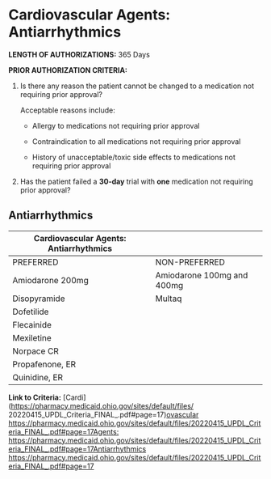 # Cardiovascular Agents: Antiarrhythmics

**LENGTH OF AUTHORIZATIONS:**  365 Days

**PRIOR AUTHORIZATION CRITERIA:**

1. Is there any reason the patient cannot be changed to a medication not requiring prior approval?

    Acceptable reasons include:

    - Allergy to medications not requiring prior approval

    - Contraindication to all medications not requiring prior approval

    - History of unacceptable/toxic side effects to medications not requiring prior approval

2. Has the patient failed a **30-day** trial with **one** medication not requiring prior approval?

## Antiarrhythmics

| Cardiovascular Agents: Antiarrhythmics        |                             |
|-----------------------------------------------|-----------------------------|
| PREFERRED                                     | NON-PREFERRED               |
| Amiodarone 200mg                              | Amiodarone 100mg and 400mg  |
| Disopyramide                                  | Multaq                      |
| Dofetilide                                    |                             |
| Flecainide                                    |                             |
| Mexiletine                                    |                             |
| Norpace CR                                    |                             |
| Propafenone, ER                               |                             |
| Quinidine, ER                                 |                             |

**Link to Criteria:** [Cardi](https://pharmacy.medicaid.ohio.gov/sites/default/files/ 20220415_UPDL_Criteria_FINAL_.pdf#page=17)[o](https://pharmacy.medicaid.ohio.gov/sites/default/files/20220415_UPDL_Criteria_FINAL_.pdf#page=17)[vascular](https://pharmacy.medicaid.ohio.gov/sites/default/files/20220415_UPDL_Criteria_FINAL_.pdf#page=17) <https://pharmacy.medicaid.ohio.gov/sites/default/files/20220415_UPDL_Criteria_FINAL_.pdf#page=17>[Agents:](https://pharmacy.medicaid.ohio.gov/sites/default/files/20220415_UPDL_Criteria_FINAL_.pdf#page=17) <https://pharmacy.medicaid.ohio.gov/sites/default/files/20220415_UPDL_Criteria_FINAL_.pdf#page=17>[Antiarrhythmics](https://pharmacy.medicaid.ohio.gov/sites/default/files/20220415_UPDL_Criteria_FINAL_.pdf#page=17) <https://pharmacy.medicaid.ohio.gov/sites/default/files/20220415_UPDL_Criteria_FINAL_.pdf#page=17>
